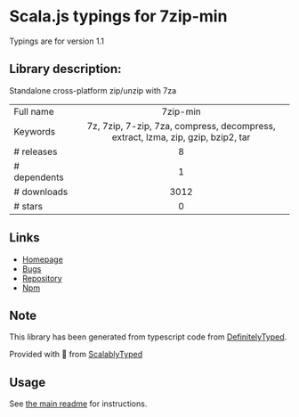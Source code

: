 
# Scala.js typings for 7zip-min

Typings are for version 1.1

## Library description:
Standalone cross-platform zip/unzip with 7za

|                    |                 |
| ------------------ | :-------------: |
| Full name          | 7zip-min |
| Keywords           | 7z, 7zip, 7-zip, 7za, compress, decompress, extract, lzma, zip, gzip, bzip2, tar |
| # releases         | 8 |
| # dependents       | 1 |
| # downloads        | 3012 |
| # stars            | 0 |

## Links
- [Homepage](https://github.com/onikienko/7zip-min)
- [Bugs](https://github.com/onikienko/7zip-min/issues)
- [Repository](https://github.com/onikienko/7zip-min)
- [Npm](https://www.npmjs.com/package/7zip-min)
    


## Note
This library has been generated from typescript code from [DefinitelyTyped](https://definitelytyped.org).

Provided with :purple_heart: from [ScalablyTyped](https://github.com/oyvindberg/ScalablyTyped)

## Usage
See [the main readme](../../readme.md) for instructions.



